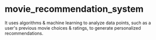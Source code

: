 # movie_recommendation_system
It uses algorithms &amp; machine learning to analyze data points, such as a user's previous movie choices &amp; ratings, to generate personalized recommendations.
